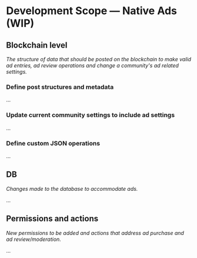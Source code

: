 # Development Scope — Native Ads (WIP)

## Blockchain level

*The structure of data that should be posted on the blockchain to make valid ad entries, ad review operations and change a community's ad related settings.*

### Define post structures and metadata

...

### Update current community settings to include ad settings

...

### Define custom JSON operations

...

## DB

*Changes made to the database to accommodate ads.*

...

## Permissions and actions

*New permissions to be added and actions that address ad purchase and ad review/moderation.*

...

